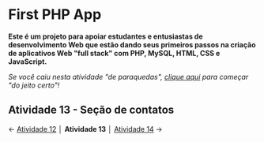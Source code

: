 # First PHP App

**Este é um projeto para apoiar estudantes e entusiastas de desenvolvimento Web que estão dando seus primeiros passos na criação de aplicativos Web "full stack" com PHP, MySQL, HTML, CSS e JavaScript.**

*Se você caiu nesta atividade "de paraquedas", [clique aqui](https://github.com/Luferat/firstphpapp) para começar "do jeito certo"!*

## Atividade 13 - Seção de contatos



← [Atividade 12](https://github.com/Luferat/firstphpapp/tree/Atividade_12) │ **Atividade 13** │ [Atividade 14](https://github.com/Luferat/firstphpapp/tree/Atividade_14) →